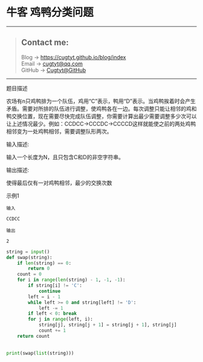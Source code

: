 # 牛客 鸡鸭分类问题

---
> ## Contact me:
> Blog -> <https://cugtyt.github.io/blog/index>  
> Email -> <cugtyt@qq.com>  
> GitHub -> [Cugtyt@GitHub](https://github.com/Cugtyt)

---

题目描述

农场有n只鸡鸭排为一个队伍，鸡用“C”表示，鸭用“D”表示。当鸡鸭挨着时会产生矛盾。需要对所排的队伍进行调整，使鸡鸭各在一边。每次调整只能让相邻的鸡和鸭交换位置，现在需要尽快完成队伍调整，你需要计算出最少需要调整多少次可以让上述情况最少。例如：CCDCC->CCCDC->CCCCD这样就能使之前的两处鸡鸭相邻变为一处鸡鸭相邻，需要调整队形两次。

输入描述:

输入一个长度为N，且只包含C和D的非空字符串。

输出描述:

使得最后仅有一对鸡鸭相邻，最少的交换次数

示例1
```
输入

CCDCC

输出

2
```

``` python
string = input()
def swap(string):
    if len(string) == 0:
        return 0
    count = 0
    for i in range(len(string) - 1, -1, -1):
        if string[i] != 'C':
            continue
        left = i - 1
        while left >= 0 and string[left] != 'D':
            left -= 1
        if left < 0: break
        for j in range(left, i):
            string[j], string[j + 1] = string[j + 1], string[j]
            count += 1
    return count
    
    
print(swap(list(string)))
```
